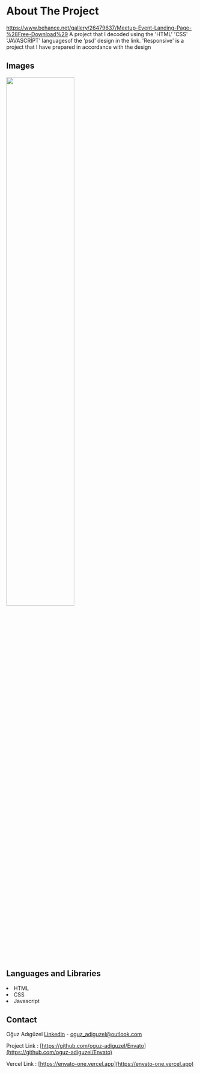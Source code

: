 # About The Project

https://www.behance.net/gallery/26479637/Meetup-Event-Landing-Page-%28Free-Download%29  A project that I decoded using the 'HTML' 'CSS' 'JAVASCRİPT' languages ​​of the 'psd' design in the link. 'Responsive' is a project that I have prepared in accordance with the design

## Images

<img src="img/envato.png" width="60%">

## Languages and Libraries

<li>HTML
<li>CSS
<li>Javascript

## Contact

Oğuz Adıgüzel [Linkedin](https://www.linkedin.com/in/oğuz-adıgüzel-2672a8242) - oguz_adiguzel@outlook.com

Project Link : [https://github.com/oguz-adiguzel/Envato](https://github.com/oguz-adiguzel/Envato)

Vercel Link : [https://envato-one.vercel.app](https://envato-one.vercel.app)

